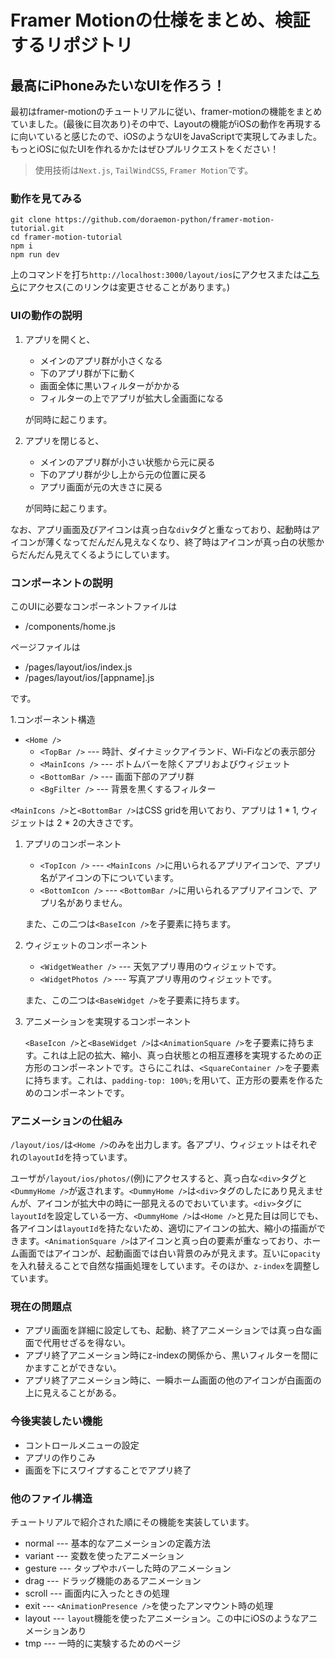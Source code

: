 # Framer Motionの仕様をまとめ、検証するリポジトリ
## 最高にiPhoneみたいなUIを作ろう！

最初はframer-motionのチュートリアルに従い、framer-motionの機能をまとめていました。(最後に目次あり)その中で、Layoutの機能がiOSの動作を再現するに向いていると感じたので、iOSのようなUIをJavaScriptで実現してみました。もっとiOSに似たUIを作れるかたはぜひプルリクエストをください！

> 使用技術は`Next.js`, `TailWindCSS`, `Framer Motion`です。

### 動作を見てみる

```
git clone https://github.com/doraemon-python/framer-motion-tutorial.git
cd framer-motion-tutorial
npm i
npm run dev
```
上のコマンドを打ち`http://localhost:3000/layout/ios`にアクセスまたは[こちら](https://iridescent-daffodil-144897.netlify.app/layout/ios)にアクセス(このリンクは変更させることがあります。)

###  UIの動作の説明

1. アプリを開くと、
   - メインのアプリ群が小さくなる
   - 下のアプリ群が下に動く
   - 画面全体に黒いフィルターがかかる
   - フィルターの上でアプリが拡大し全画面になる

   が同時に起こります。
1. アプリを閉じると、
   - メインのアプリ群が小さい状態から元に戻る
   - 下のアプリ群が少し上から元の位置に戻る
   - アプリ画面が元の大きさに戻る

   が同時に起こります。

なお、アプリ画面及びアイコンは真っ白な`div`タグと重なっており、起動時はアイコンが薄くなってだんだん見えなくなり、終了時はアイコンが真っ白の状態からだんだん見えてくるようにしています。

### コンポーネントの説明

このUIに必要なコンポーネントファイルは
- /components/home.js

ページファイルは
- /pages/layout/ios/index.js
- /pages/layout/ios/[appname].js

です。

1.コンポーネント構造
- `<Home />`
   - `<TopBar />` --- 時計、ダイナミックアイランド、Wi-Fiなどの表示部分
   - `<MainIcons />` --- ボトムバーを除くアプリおよびウィジェット
   - `<BottomBar />` --- 画面下部のアプリ群
   - `<BgFilter />` --- 背景を黒くするフィルター

`<MainIcons />`と`<BottomBar />`はCSS gridを用いており、アプリは 1 * 1, ウィジェットは 2 * 2の大きさです。

1. アプリのコンポーネント
   - `<TopIcon />` --- `<MainIcons />`に用いられるアプリアイコンで、アプリ名がアイコンの下についています。
   - `<BottomIcon />` --- `<BottomBar />`に用いられるアプリアイコンで、アプリ名がありません。
   
   また、この二つは`<BaseIcon />`を子要素に持ちます。

1. ウィジェットのコンポーネント
   - `<WidgetWeather />` --- 天気アプリ専用のウィジェットです。
   - `<WidgetPhotos />` --- 写真アプリ専用のウィジェットです。
   
   また、この二つは`<BaseWidget />`を子要素に持ちます。

1. アニメーションを実現するコンポーネント
   
   `<BaseIcon />`と`<BaseWidget />`は`<AnimationSquare />`を子要素に持ちます。これは上記の拡大、縮小、真っ白状態との相互遷移を実現するための正方形のコンポーネントです。さらにこれは、`<SquareContainer />`を子要素に持ちます。これは、`padding-top: 100%;`を用いて、正方形の要素を作るためのコンポーネントです。

### アニメーションの仕組み
`/layout/ios/`は`<Home />`のみを出力します。各アプリ、ウィジェットはそれぞれの`layoutId`を持っています。

ユーザが`/layout/ios/photos/`(例)にアクセスすると、真っ白な`<div>`タグと`<DummyHome />`が返されます。`<DummyHome />`は`<div>`タグのしたにあり見えませんが、アイコンが拡大中の時に一部見えるのでおいています。`<div>`タグに`layoutId`を設定している一方、`<DummyHome />`は`<Home />`と見た目は同じでも、各アイコンは`layoutId`を持たないため、適切にアイコンの拡大、縮小の描画ができます。`<AnimationSquare />`はアイコンと真っ白の要素が重なっており、ホーム画面ではアイコンが、起動画面では白い背景のみが見えます。互いに`opacity`を入れ替えることで自然な描画処理をしています。そのほか、`z-index`を調整しています。

### 現在の問題点
- アプリ画面を詳細に設定しても、起動、終了アニメーションでは真っ白な画面で代用せざるを得ない。
- アプリ終了アニメーション時にz-indexの関係から、黒いフィルターを間にかますことができない。
- アプリ終了アニメーション時に、一瞬ホーム画面の他のアイコンが白画面の上に見えることがある。

### 今後実装したい機能
- コントロールメニューの設定
- アプリの作りこみ
- 画面を下にスワイプすることでアプリ終了

### 他のファイル構造
チュートリアルで紹介された順にその機能を実装しています。
- normal --- 基本的なアニメーションの定義方法
- variant --- 変数を使ったアニメーション
- gesture --- タップやホバーした時のアニメーション
- drag --- ドラッグ機能のあるアニメーション
- scroll --- 画面内に入ったときの処理
- exit --- `<AnimationPresence />`を使ったアンマウント時の処理
- layout --- `layout`機能を使ったアニメーション。この中にiOSのようなアニメーションあり
- tmp --- 一時的に実験するためのページ